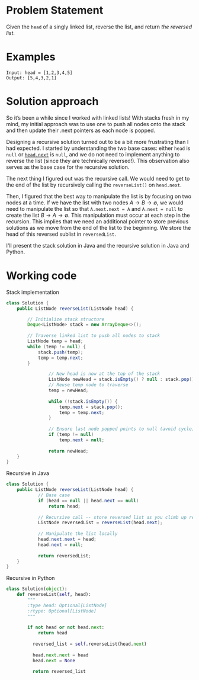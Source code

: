 # Problem Statement
Given the `head` of a singly linked list, reverse the list, and return *the reversed list*.

# Examples
```text
Input: head = [1,2,3,4,5]
Output: [5,4,3,2,1]
```
# Solution approach
So it’s been a while since I worked with linked lists! With stacks fresh in my mind, my initial approach was to use one to push all nodes onto the stack and then update their .next pointers as each node is popped.

Designing a recursive solution turned out to be a bit more frustrating than I had expected. I started by understanding the two base cases: either `head` is `null` or [`head.next`](http://head.next) is `null`, and we do not need to implement anything to reverse the list (since they are technically reversed!). This observation also serves as the base case for the recursive solution.

The next thing I figured out was the recursive call. We would need to get to the end of the list by recursively calling the `reverseList()` on `head.next`. 

Then, I figured that the best way to manipulate the list is by focusing on two nodes at a time. If we have the list with two nodes $A \rightarrow B \rightarrow \emptyset$, we would need to manipulate the list so that `A.next.next = A` and `A.next = null` to create the list $B\rightarrow A \rightarrow \emptyset$. This manipulation must occur at each step in the recursion. This implies that we need an additional pointer to store previous solutions as we move from the end of the list to the beginning. We store the head of this reversed sublist in `reversedList`.

I'll present the stack solution in Java and the recursive solution in Java and Python.

# Working code
Stack implementation
```java
class Solution {
    public ListNode reverseList(ListNode head) {

        // Initialize stack structure
        Deque<ListNode> stack = new ArrayDeque<>();
        
        // Traverse linked list to push all nodes to stack
        ListNode temp = head;
        while (temp != null) {
	        stack.push(temp);
	        temp = temp.next;
        }

				// New head is now at the top of the stack
				ListNode newHead = stack.isEmpty() ? null : stack.pop();
				// Reuse temp node to traverse
				temp = newHead;
				
				while (!stack.isEmpty()) {
					temp.next = stack.pop();
					temp = temp.next;
				}
				
				// Ensure last node popped points to null (avoid cycle)
				if (temp != null) 
					temp.next = null;
			
				return newHead;
    }
}
```

Recursive in Java
```java
class Solution {
    public ListNode reverseList(ListNode head) {
			// Base case
			if (head == null || head.next == null)
				return head;
				
			// Recursive call -- store reversed list as you climb up recursive tree
			ListNode reversedList = reverseList(head.next);
			
			// Manipulate the list locally
			head.next.next = head;
			head.next = null;
			
			return reversedList;  
    }
}
```

Recursive in Python
```python
class Solution(object):
    def reverseList(self, head):
        """
        :type head: Optional[ListNode]
        :rtype: Optional[ListNode]
        """
        
        if not head or not head.next:
	        return head
	        
	      reversed_list = self.reverseList(head.next)
	      
	      head.next.next = head
	      head.next = None
	      
	      return reversed_list
```
